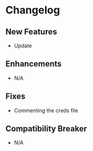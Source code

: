 # Changelog

## New Features

 - Update

## Enhancements

 - N/A

## Fixes

 - Commenting the creds file

## Compatibility Breaker

 - N/A
